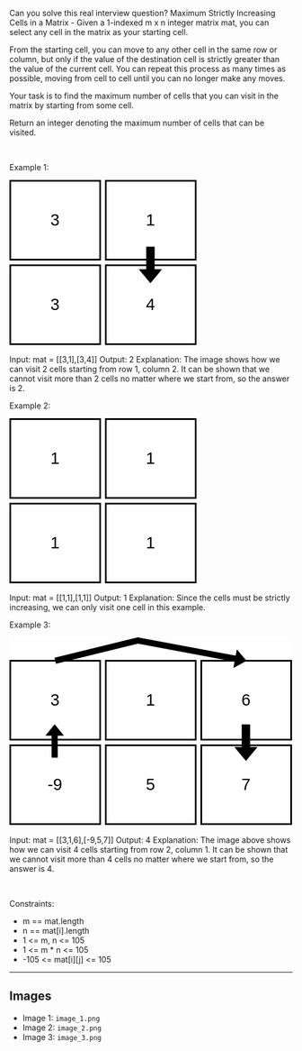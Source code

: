 Can you solve this real interview question? Maximum Strictly Increasing Cells in a Matrix - Given a 1-indexed m x n integer matrix mat, you can select any cell in the matrix as your starting cell.

From the starting cell, you can move to any other cell in the same row or column, but only if the value of the destination cell is strictly greater than the value of the current cell. You can repeat this process as many times as possible, moving from cell to cell until you can no longer make any moves.

Your task is to find the maximum number of cells that you can visit in the matrix by starting from some cell.

Return an integer denoting the maximum number of cells that can be visited.

 

Example 1:

![Example 1](./image_1.png)


Input: mat = [[3,1],[3,4]]
Output: 2
Explanation: The image shows how we can visit 2 cells starting from row 1, column 2. It can be shown that we cannot visit more than 2 cells no matter where we start from, so the answer is 2. 


Example 2:

![Example 2](./image_2.png)


Input: mat = [[1,1],[1,1]]
Output: 1
Explanation: Since the cells must be strictly increasing, we can only visit one cell in this example. 


Example 3:

![Example 3](./image_3.png)


Input: mat = [[3,1,6],[-9,5,7]]
Output: 4
Explanation: The image above shows how we can visit 4 cells starting from row 2, column 1. It can be shown that we cannot visit more than 4 cells no matter where we start from, so the answer is 4. 


 

Constraints:

 * m == mat.length 
 * n == mat[i].length 
 * 1 <= m, n <= 105
 * 1 <= m * n <= 105
 * -105 <= mat[i][j] <= 105

---

## Images

- Image 1: `image_1.png`
- Image 2: `image_2.png`
- Image 3: `image_3.png`
